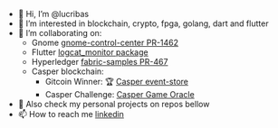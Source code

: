 - 👋 Hi, I’m @lucribas
- 👀 I’m interested in blockchain, crypto, fpga, golang, dart and flutter
- 💞️ I’m collaborating on:
  - Gnome [gnome-control-center PR-1462](https://gitlab.gnome.org/GNOME/gnome-control-center/-/merge_requests/1462)
  - Flutter [logcat_monitor package](https://pub.dev/packages/logcat_monitor)
  - Hyperledger [fabric-samples PR-467](https://github.com/hyperledger/fabric-samples/pull/467) 
  - Casper blockchain: 
    - Gitcoin Winner: :trophy: [Casper event-store](https://github.com/lucribas/casper-event-store-graphql)
    - Casper Challenge: [Casper Game Oracle](https://github.com/lucribas/casper-game-oracle)
- :rocket: Also check my personal projects on repos bellow
- 📫 How to reach me [linkedin](https://www.linkedin.com/in/lucianoribas/)

<!---
lucribas/lucribas is a ✨ special ✨ repository because its `README.md` (this file) appears on your GitHub profile.
You can click the Preview link to take a look at your changes.
--->
